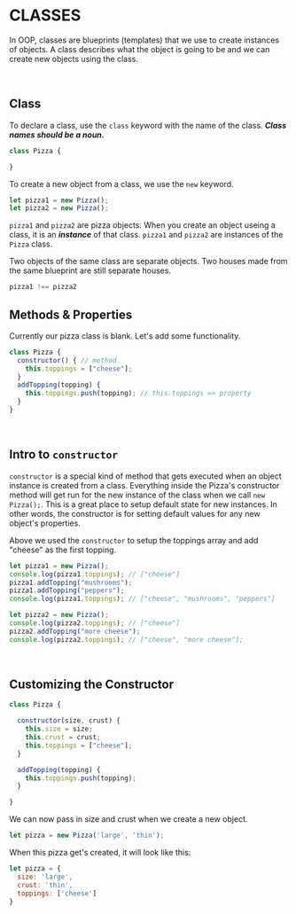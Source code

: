 # CLASSES

In OOP, classes are blueprints (templates) that we use to create instances of objects. A class describes what the object is going to be and we can create new objects using the class.

</br>

## Class

To declare a class, use the `class` keyword with the name of the class. ***Class names should be a noun.***

```js
class Pizza {

}
```

To create a new object from a class, we use the `new` keyword.

```js
let pizza1 = new Pizza();
let pizza2 = new Pizza();
```

`pizza1` and `pizza2` are pizza objects. When you create an object useing a class, it is an ***instance*** of that class. `pizza1` and `pizza2` are instances of the `Pizza` class.

Two objects of the same class are separate objects. Two houses made from the same blueprint are still separate houses.

```js
pizza1 !== pizza2
```

## Methods & Properties

Currently our pizza class is blank. Let's add some functionality.

```js
class Pizza {
  constructor() { // method
    this.toppings = ["cheese"];
  }
  addTopping(topping) {
    this.toppings.push(topping); // this.toppings => property
  }
}
```

</br>

## Intro to `constructor`

`constructor` is a special kind of method that gets executed when an object instance is created from a class. Everything inside the Pizza's constructor method will get run for the new instance of the class when we call `new Pizza();`. This is a great place to setup default state for new instances. In other words, the constructor is for setting default values for any new object's properties.

Above we used the `constructor` to setup the toppings array and add "cheese" as the first topping.

```js
let pizza1 = new Pizza();
console.log(pizza1.toppings); // ["cheese"]
pizza1.addTopping("mushrooms");
pizza1.addTopping("peppers");
console.log(pizza1.toppings); // ["cheese", "mushrooms", "peppers"]

let pizza2 = new Pizza();
console.log(pizza2.toppings); // ["cheese"]
pizza2.addTopping("more cheese");
console.log(pizza2.toppings); // ["cheese", "more cheese"];
```

</br>

## Customizing the Constructor

```js
class Pizza {

  constructor(size, crust) {
    this.size = size;
    this.crust = crust;
    this.toppings = ["cheese"];
  }

  addTopping(topping) {
    this.toppings.push(topping);
  }

}
```

We can now pass in size and crust when we create a new object.

```js
let pizza = new Pizza('large', 'thin');
```

When this pizza get's created, it will look like this:

```js
let pizza = {
  size: 'large',
  crust: 'thin',
  toppings: ['cheese']
}
```